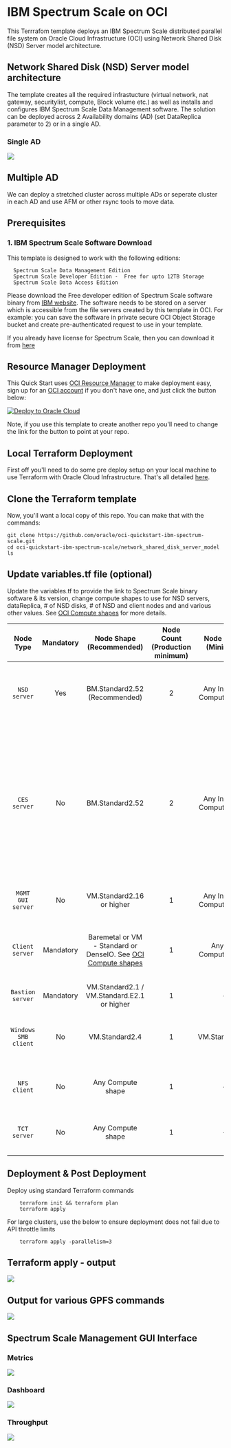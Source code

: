 # IBM Spectrum Scale on OCI
This Terrrafom template deploys an IBM Spectrum Scale distributed parallel file system on Oracle Cloud Infrastructure (OCI) using Network Shared Disk (NSD) Server model architecture.


## Network Shared Disk (NSD) Server model architecture
The template creates all the required infrastucture (virtual network, nat gateway, securitylist, compute, Block volume etc.) as well as installs and configures IBM Spectrum Scale Data Management software.  The solution can be deployed across 2 Availability domains (AD) (set DataReplica parameter to 2) or in a single AD. 

### Single AD 
![](../images/network_shared_disk_server_model/01b-single-AD-architecture.png)

## Multiple AD
We can deploy a stretched cluster across multiple ADs or seperate cluster in each AD and use AFM or other rsync tools to move data.  




## Prerequisites

### 1. IBM Spectrum Scale Software Download  
This template is designed to work with the following editions: 

      Spectrum Scale Data Management Edition
      Spectrum Scale Developer Edition -  Free for upto 12TB Storage 
      Spectrum Scale Data Access Edition


Please download the Free developer edition of Spectrum Scale software binary from [IBM website](https://www.ibm.com/sg-en/marketplace/scale-out-file-and-object-storage/purchase).  The software needs to be stored on a server which is accessible from the file servers created by this template in OCI.  For example: you can save the software in private secure OCI Object Storage bucket and create pre-authenticated request to use in your template.

If you already have license for Spectrum Scale,  then you can download it from [here](https://www.ibm.com/support/fixcentral/swg/selectFixes?parent=Software%20defined%20storage&product=ibm/StorageSoftware/IBM+Spectrum+Scale&release=All&platform=Linux+64-bit,x86_64&function=all)


## Resource Manager Deployment
This Quick Start uses [OCI Resource Manager](https://docs.cloud.oracle.com/iaas/Content/ResourceManager/Concepts/resourcemanager.htm) to make deployment easy, sign up for an [OCI account](https://cloud.oracle.com/en_US/tryit) if you don't have one, and just click the button below:

[![Deploy to Oracle Cloud](https://oci-resourcemanager-plugin.plugins.oci.oraclecloud.com/latest/deploy-to-oracle-cloud.svg)](https://console.us-ashburn-1.oraclecloud.com/resourcemanager/stacks/create?region=home&zipUrl=https://github.com/oracle-quickstart/oci-ibm-spectrum-scale/raw/master/network_shared_disk_server_model_latest.zip) 

Note, if you use this template to create another repo you'll need to change the link for the button to point at your repo.


## Local Terraform Deployment
First off you'll need to do some pre deploy setup on your local machine to use Terraform with Oracle Cloud Infrastructure.  That's all detailed [here](https://github.com/oracle/oci-quickstart-prerequisites).


## Clone the Terraform template
Now, you'll want a local copy of this repo.  You can make that with the commands:

    git clone https://github.com/oracle/oci-quickstart-ibm-spectrum-scale.git
    cd oci-quickstart-ibm-spectrum-scale/network_shared_disk_server_model
    ls



## Update variables.tf file (optional)
Update the variables.tf to provide the link to Spectrum Scale binary software & its version, change compute shapes to use for NSD servers, dataReplica, # of NSD disks, # of NSD and client nodes and and various other values.  See [OCI Compute shapes](https://docs.cloud.oracle.com/en-us/iaas/Content/Compute/References/computeshapes.htm) for more details. 

| Node Type | Mandatory | Node Shape (Recommended) | Node Count (Production minimum) | Node Shape (Minimum) | Node Count (Minimum) | Comments |
| :---: | :---: | :---: | :---: | :---: | :---: | :---: |
| `NSD server` | Yes | BM.Standard2.52 (Recommended) | 2 | Any Intel OCI Compute shape | 2 | Intel only. Bare metal nodes with 2 physical NIC's are recommended for Production. |
| `CES server` | No | BM.Standard2.52 | 2 | Any Intel OCI Compute shape | 0 | Intel Only.  Use 1 for testing, 2 for prod, but this node is optional. Bare metal nodes with 2 physical NIC's recommended for Production. Use only if access via NFS, SMB, Object access and Transparent Cloud Tiering is required |
| `MGMT GUI server` | No | VM.Standard2.16 or higher | 1 | Any Intel OCI Compute shape | 0 | Intel Only. Add 2, if you want HA for mgmt GUI node |
| `Client server` | Mandatory | Baremetal or VM - Standard or DenseIO. See [OCI Compute shapes](https://docs.cloud.oracle.com/en-us/iaas/Content/Compute/References/computeshapes.htm) | 1 | Any OCI Compute shape | 1 | Throughput received will depend on shape selected. You can have many clients |
| `Bastion server` | Mandatory | VM.Standard2.1 / VM.Standard.E2.1 or higher | 1 | - | 1 | Required |
| `Windows SMB client` | No | VM.Standard2.4 | 1 | VM.Standard2.4 | 0 | You can create a node using the Template,  but by default, its not created. (Optional) |
| `NFS client` | No | Any Compute shape | 1 | - | 0 | For testing, you can use Bastion node as your NFS client |
| `TCT server` | No | Any Compute shape | 1 | - | 0 | Reach out to OCI HPC team or your account representative. |




## Deployment & Post Deployment

Deploy using standard Terraform commands

        terraform init && terraform plan
        terraform apply
        
For large clusters, use the below to ensure deployment does not fail due to API throttle limits

        terraform apply -parallelism=3



## Terraform apply - output 

![](../images/network_shared_disk_server_model/02-tf-apply.png)

## Output for various GPFS commands

![](../images/network_shared_disk_server_model/03-mm-commands.png)

## Spectrum Scale Management GUI Interface

### Metrics
![](../images/network_shared_disk_server_model/04-gui-charts.png)

### Dashboard
![](../images/network_shared_disk_server_model/05-gui-dashboard.png)

### Throughput
![](../images/network_shared_disk_server_model/06-gui-throughput.png)


